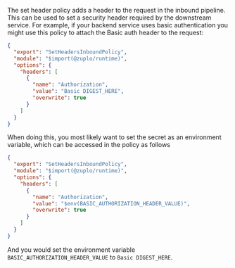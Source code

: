 The set header policy adds a header to the request in the inbound pipeline. This can be used to set a security header required by the downstream service. For example, if your backend service uses basic authentication you might use this policy to attach the Basic auth header to the request:

```json
{
  "export": "SetHeadersInboundPolicy",
  "module": "$import(@zuplo/runtime)",
  "options": {
    "headers": [
      {
        "name": "Authorization",
        "value": "Basic DIGEST_HERE",
        "overwrite": true
      }
    ]
  }
}
```

When doing this, you most likely want to set the secret as an environment variable, which can be accessed in the policy as follows

```json
{
  "export": "SetHeadersInboundPolicy",
  "module": "$import(@zuplo/runtime)",
  "options": {
    "headers": [
      {
        "name": "Authorization",
        "value": "$env(BASIC_AUTHORIZATION_HEADER_VALUE)",
        "overwrite": true
      }
    ]
  }
}
```

And you would set the environment variable `BASIC_AUTHORIZATION_HEADER_VALUE` to `Basic DIGEST_HERE`.
